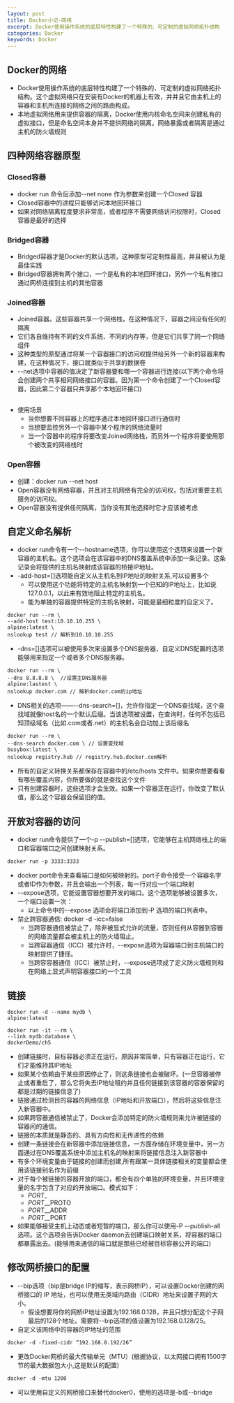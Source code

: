 ```yaml
---
layout: post
title: Docker小记-网络
excerpt: Docker使用操作系统的底层特性构建了一个特殊的、可定制的虚拟网络拓扑结构
categories: Docker
keywords: Docker
---
```

## Docker的网络
- Docker使用操作系统的底层特性构建了一个特殊的、可定制的虚拟网络拓扑结构。这个虚拟网络只在安装有Docker的机器上有效，并并且它由主机上的容器和主机所连接的网络之间的路由构成。
- 本地虚拟网络用来提供容器的隔离，Docker使用内核命名空间来创建私有的虚拟接口，但是命名空间本身并不提供网络的隔离。网络暴露或者隔离是通过主机的防火墙规则


## 四种网络容器原型
### Closed容器
- docker run 命令后添加--net none 作为参数来创建一个Closed 容器
- Closed容器中的进程只能够访问本地回环接口
- 如果对网络隔离程度要求非常高，或者程序不需要网络访问权限时，Closed 容器是最好的选择

### Bridged容器
- Bridged容器才是Docker的默认选项，这种原型可定制性最高，并且被认为是最佳实践
- Bridged容器拥有两个接口，一个是私有的本地回环接口，另外一个私有接口通过网桥连接到主机的其他容器

### Joined容器
- Joined容器。这些容器共享一个网络栈，在这种情况下，容器之间没有任何的隔离
- 它们各自维持有不同的文件系统、不同的内存等，但是它们共享了同一个网络组件
- 这种类型的原型通过将某一个容器接口的访问权提供给另外一个新的容器来构建，在这种情况下，接口就类似于共享的数据卷
- --net选项中容器的值决定了新容器要和哪一个容器进行连接(以下两个命令将会创建两个共享相同网络接口的容器。因为第一个命令创建了一个Closed容器，因此第二个容器只共享那个本地回环接口)
```
```
- 使用场景
	- 当你想要不同容器上的程序通过本地回环接口进行通信时
	- 当想要监控另外一个容器中某个程序的网络流量时
	- 当一个容器中的程序将要改变Joined网络栈，而另外一个程序将要使用那个被改变的网络栈时


### Open容器
- 创建：docker run --net host
- Open容器没有网络容器，并且对主机网络有完全的访问权，包括对重要主机服务的访问权。
- Open容器没有提供任何隔离，当你没有其他选择时它才应该被考虑


## 自定义命名解析
- docker run命令有一个--hostname选项，你可以使用这个选项来设置一个新容器的主机名。这个选项会在该容器中的DNS覆盖系统中添加一条记录。这条记录会将提供的主机名映射成该容器的桥接IP地址。
- -add-host=[]选项能自定义从主机名到IP地址的映射关系,可以设置多个
	- 可以使用这个功能将特定的主机名映射到一个已知的IP地址上，比如说127.0.0.1，以此来有效地阻止特定的主机名。
	- 能为单独的容器提供特定的主机名映射，可能是最细粒度的自定义了。
```
docker run --rm \
--add-host test:10.10.10.255 \ 
alpine:latest \
nslookup test // 解析到10.10.10.255
```
- -dns=[]选项可以被使用多次来设置多个DNS服务器，自定义DNS配置的选项能够用来指定一个或者多个DNS服务器。
```
docker run --rm \
--dns 8.8.8.8 \  //设置主DNS服务器
alpine:lastest \
nslookup docker.com // 解析docker.com的ip地址
```
- DNS相关的选项——--dns-search=[]，允许你指定一个DNS查找域，这个查找域就像host名的一个默认后缀。当该选项被设置，在查询时，任何不包括已知顶级域名（比如.com或者.net）的主机名会自动加上该后缀名
```
docker run --rm \
--dns-search docker.com \ // 设置查找域
busybox:latest \
nslookup registry.hub // registry.hub.docker.com解析
```
- 所有的自定义转换关系都保存在容器中的/etc/hosts 文件中。如果你想要看看有哪些覆盖内容，你所要做的就是查找这个文件
- 只有创建容器时，这些选项才会生效。如果一个容器正在运行，你改变了默认值，那么这个容器会保留旧的值。

## 开放对容器的访问
- docker run命令提供了一个-p --publish=[]选项，它能够在主机网络栈上的端口和容器端口之间创建映射关系。
```
docker run -p 3333:3333
```
- docker port命令来查看端口是如何被映射的。port子命令接受一个容器名字或者ID作为参数，并且会输出一个列表，每一行对应一个端口映射
- --expose选项，它能设置容器想要开发的端口。这个选项能够被设置多次，一个端口设置一次：
	- 以上命令中的--expose 选项会将端口添加到-P 选项的端口列表中。
- 禁止跨容器通信: docker -d -icc=false 
	- 当跨容器通信被禁止了，除非被显式允许的流量，否则任何从容器到容器的网络流量都会被主机上的防火墙阻止。
	- 当跨容器通信（ICC）被允许时，--expose选项为容器端口到主机端口的映射提供了捷径。
	- 当跨容容器通信（ICC）被禁止时，--expose选项成了定义防火墙规则和在网络上显式声明容器接口的一个工具

## 链接
```
docker run -d --name mydb \
alpine:latest 

docker run -it --rm \
--link mydb:database \
dockerDemo/ch5
```
- 创建链接时，目标容器必须正在运行。原因非常简单，只有容器正在运行，它们才能维持其IP地址
- 如果某个依赖由于某些原因停止了，则这条链接也会被破坏。(一旦容器被停止或者重启了，那么它将失去IP地址租约并且任何链接到该容器的容器保留的都是过期的链接信息了)
- 链接通过检测目的容器的网络信息（IP地址和开放端口），然后将这些信息注入新容器中。
- 如果跨容器通信被禁止了，Docker会添加特定的防火墙规则来允许被链接的容器间的通信。
- 链接的本质就是静态的、具有方向性和无传递性的依赖
- 创建一条链接会在新容器中添加链接信息，一方面存储在环境变量中，另一方面通过在DNS覆盖系统中添加主机名的映射来将链接信息注入新容器中
- 有多个环境变量由于链接的创建而创建,所有跟某一具体链接相关的变量都会使用该链接别名作为前缀
- 对于每个被链接的容器开放的端口，都会有四个单独的环境变量，并且环境变量的名字包含了对应的开放端口。模式如下：
	- <ALIAS>_PORT_<PORT NUMBER>_<PRO TOCOL TCP or UDP>
	- <ALIAS>_PORT_<PORT NUMBER>_<PRO TOCOL TCP or UDP>_PROTO
	- <ALIAS>_PORT_<PORT NUMBER>_<PRO TOCOL TCP or UDP>_ADDR
	- <ALIAS>_PORT_<PORT NUMBER>_<PRO TOCOL TCP or UDP>_PORT
- 如果能够接受主机上动态或者短暂的端口，那么你可以使用-P --publish-all 选项。这个选项会告诉Docker daemon去创建端口映射关系，将容器的端口都暴露出去。(能够用来通信的端口就是那些已经被目标容器公开的端口)


## 修改网桥接口的配置
- --bip选项（bip是bridge IP的缩写，表示网桥IP），可以设置Docker创建的网桥接口的 IP 地址，也可以使用无类域内路由（CIDR）地址来设置子网的大小。
	- 假设想要将你的网桥IP地址设置为192.168.0.128，并且只想分配这个子网最后的128个地址。需要将--bip选项的值设置为192.168.0.128/25。
- 自定义该网络中的容器的IP地址的范围
```
docker -d -fixed-cidr “192.168.0.192/26”
```
- 更改Docker网桥的最大传输单元（MTU）(根据协议，以太网接口拥有1500字节的最大数据包大小,这是默认的配置)
```
docker -d -mtu 1200
```
- 可以使用自定义的网桥接口来替代docker0，使用的选项是-b或--bridge

